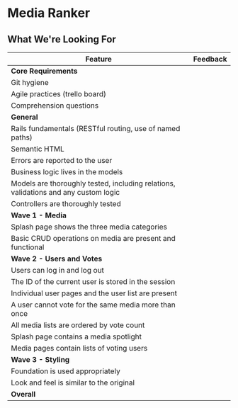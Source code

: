 # Media Ranker
## What We're Looking For

Feature | Feedback
---     | ---
**Core Requirements** |
Git hygiene |
Agile practices (trello board) |
Comprehension questions	|
**General** |
Rails fundamentals (RESTful routing, use of named paths) |
Semantic HTML |
Errors are reported to the user |
Business logic lives in the models |
Models are thoroughly tested, including relations, validations and any custom logic |
Controllers are thoroughly tested |
**Wave 1 - Media** |
Splash page shows the three media categories |
Basic CRUD operations on media are present and functional |
**Wave 2 - Users and Votes** |
Users can log in and log out |
The ID of the current user is stored in the session |
Individual user pages and the user list are present |
A user cannot vote for the same media more than once |
All media lists are ordered by vote count |
Splash page contains a media spotlight |
Media pages contain lists of voting users |
**Wave 3 - Styling** |
Foundation is used appropriately |
Look and feel is similar to the original |
**Overall** |
